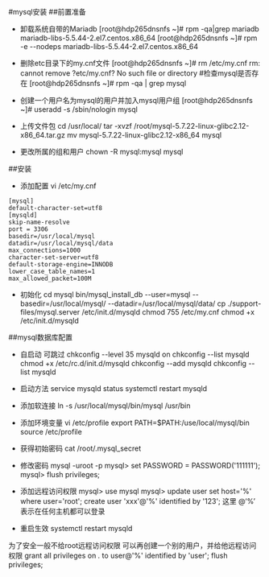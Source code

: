 #mysql安装
##前置准备
- 卸载系统自带的Mariadb
[root@hdp265dnsnfs ~]# rpm -qa|grep mariadb mariadb-libs-5.5.44-2.el7.centos.x86_64
[root@hdp265dnsnfs ~]# rpm -e --nodeps mariadb-libs-5.5.44-2.el7.centos.x86_64

- 删除etc目录下的my.cnf文件
[root@hdp265dnsnfs ~]# rm /etc/my.cnf
rm: cannot remove ?etc/my.cnf? No such file or directory #检查mysql是否存在
[root@hdp265dnsnfs ~]# rpm -qa | grep mysql

- 创建一个用户名为mysql的用户并加入mysql用户组
[root@hdp265dnsnfs ~]# useradd -s /sbin/nologin mysql

- 上传文件包
cd /usr/local/
tar -xvzf /root/mysql-5.7.22-linux-glibc2.12-x86_64.tar.gz
mv mysql-5.7.22-linux-glibc2.12-x86_64 mysql

- 更改所属的组和用户
chown -R mysql:mysql mysql

##安装 

- 添加配置
vi /etc/my.cnf
```
[mysql]
default-character-set=utf8
[mysqld]
skip-name-resolve
port = 3306
basedir=/usr/local/mysql
datadir=/usr/local/mysql/data
max_connections=1000
character-set-server=utf8
default-storage-engine=INNODB
lower_case_table_names=1
max_allowed_packet=100M
```

- 初始化
cd mysql
bin/mysql_install_db --user=mysql --basedir=/usr/local/mysql/ --datadir=/usr/local/mysql/data/
cp ./support-files/mysql.server /etc/init.d/mysqld
chmod 755 /etc/my.cnf
chmod +x /etc/init.d/mysqld

##mysql数据库配置
- 自启动 可跳过
chkconfig --level 35 mysqld on
chkconfig --list mysqld
chmod +x /etc/rc.d/init.d/mysqld
chkconfig --add mysqld
chkconfig --list mysqld

- 启动方法
service mysqld status
systemctl restart mysqld

- 添加软连接
ln -s /usr/local/mysql/bin/mysql /usr/bin

- 添加环境变量
vi /etc/profile
export PATH=$PATH:/use/local/mysql/bin 
source /etc/profile

- 获得初始密码
cat /root/.mysql_secret 


- 修改密码
mysql -uroot -p
mysql> set PASSWORD = PASSWORD('111111');
mysql> flush privileges; 

- 添加远程访问权限
mysql> use mysql 
mysql> update user set host='%' where user='root';
create user 'xxx'@'%' identified by '123'; 这里 @‘%’ 表示在任何主机都可以登录

- 重启生效
systemctl restart mysqld

为了安全一般不给root远程访问权限 可以再创建一个别的用户，并给他远程访问权限
grant all privileges on *.* to user@'%' identified by 'user';
flush privileges;